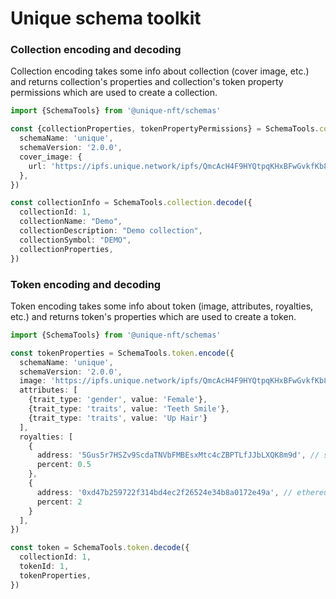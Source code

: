 # Unique schema toolkit

### Collection encoding and decoding

Collection encoding takes some info about collection (cover image, etc.) and returns collection's properties and collection's token property permissions which are used to create a collection.

```ts
import {SchemaTools} from '@unique-nft/schemas'

const {collectionProperties, tokenPropertyPermissions} = SchemaTools.collection.encode({
  schemaName: 'unique',
  schemaVersion: '2.0.0',
  cover_image: {
    url: 'https://ipfs.unique.network/ipfs/QmcAcH4F9HYQtpqKHxBFwGvkfKb8qckXj2YWUrcc8yd24G/image1.png'
  },
})

const collectionInfo = SchemaTools.collection.decode({
  collectionId: 1,
  collectionName: "Demo",
  collectionDescription: "Demo collection",
  collectionSymbol: "DEMO",
  collectionProperties,
})
```

### Token encoding and decoding

Token encoding takes some info about token (image, attributes, royalties, etc.) and returns token's properties which are used to create a token.

```ts
import {SchemaTools} from '@unique-nft/schemas'

const tokenProperties = SchemaTools.token.encode({
  schemaName: 'unique',
  schemaVersion: '2.0.0',
  image: 'https://ipfs.unique.network/ipfs/QmcAcH4F9HYQtpqKHxBFwGvkfKb8qckXj2YWUrcc8yd24G/image1.png',
  attributes: [
    {trait_type: 'gender', value: 'Female'},
    {trait_type: 'traits', value: 'Teeth Smile'},
    {trait_type: 'traits', value: 'Up Hair'}
  ],
  royalties: [
    {
      address: '5Gus5r7HSZv9ScdaTNVbFMBEsxMtc4cZBPTLfJJbLXQK8m9d', // substrate address
      percent: 0.5
    },
    {
      address: '0xd47b259722f314bd4ec2f26524e34b8a0172e49a', // ethereum address
      percent: 2
    }
  ],
})

const token = SchemaTools.token.decode({
  collectionId: 1,
  tokenId: 1,
  tokenProperties,
})
```
